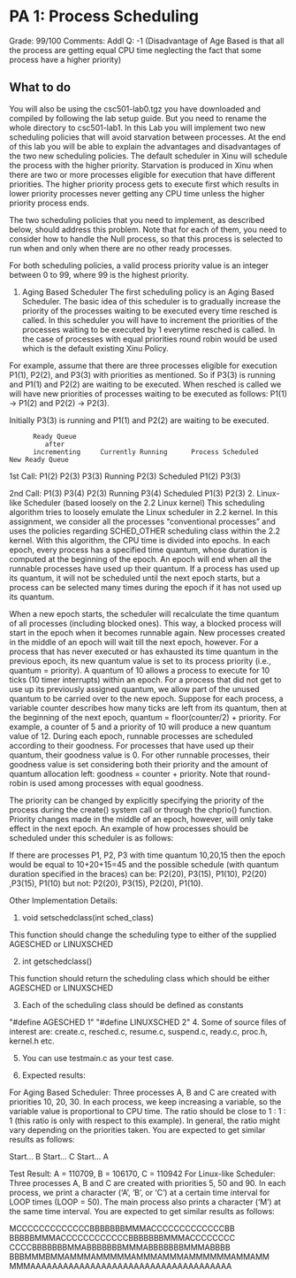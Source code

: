 # PA 1: Process Scheduling

Grade: 99/100
Comments: Addl Q: -1 (Disadvantage of Age Based is that all the process are getting equal CPU time neglecting the fact that some process have a higher priority)

## What to do
You will also be using the csc501-lab0.tgz you have downloaded and compiled by following the lab setup guide. But you need to rename the whole directory to csc501-lab1. In this Lab you will implement two new scheduling policies that will avoid starvation between processes. At the end of this lab you will be able to explain the advantages and disadvantages of the two new scheduling policies. The default scheduler in Xinu will schedule the process with the higher priority. Starvation is produced in Xinu when there are two or more processes eligible for execution that have different priorities. The higher priority process gets to execute first which results in lower priority processes never getting any CPU time unless the higher priority process ends. 

The two scheduling policies that you need to implement, as described below, should address this problem. Note that for each of them, you need to consider how to handle the Null process, so that this process is selected to run when and only when there are no other ready processes.

For both scheduling policies, a valid process priority value is an integer between 0 to 99, where 99 is the highest priority.

1. Aging Based Scheduler
The first scheduling policy is an Aging Based Scheduler. The basic idea of this scheduler is to gradually increase the priority of the processes waiting to be executed every time resched is called. In this scheduler you will have to increment the priorities of the processes waiting to be executed by 1 everytime resched is called. In the case of processes with equal priorities round robin would be used which is the default existing Xinu Policy.    

For example, assume that there are three processes eligible for execution P1(1), P2(2), and P3(3) with priorities as mentioned. So if P3(3) is running and  P1(1) and P2(2) are waiting to be executed. When resched is called we will have new priorities of processes waiting to be executed as follows: P1(1) -> P1(2) and P2(2) -> P2(3).

Initially P3(3) is running and P1(1) and P2(2) are waiting to be executed. 

          Ready Queue            
             after                                   
          incrementing     Currently Running      Process Scheduled      New Ready Queue 
1st Call: P1(2) P2(3)      P3(3) Running          P2(3) Scheduled        P1(2) P3(3)

2nd Call: P1(3) P3(4)      P2(3) Running          P3(4) Scheduled        P1(3) P2(3)
2. Linux-like Scheduler (based loosely on the 2.2 Linux kernel)
This scheduling algorithm tries to loosely emulate the Linux scheduler in 2.2 kernel. In this assignment, we consider all the processes “conventional processes” and uses the policies regarding SCHED_OTHER scheduling class within the 2.2 kernel. With this algorithm, the CPU time is divided into epochs. In each epoch, every process has a specified time quantum, whose duration is computed at the beginning of the epoch. An epoch will end when all the runnable processes have used up their quantum. If a process has used up its quantum, it will not be scheduled until the next epoch starts, but a process can be selected many times during the epoch if it has not used up its quantum.

When a new epoch starts, the scheduler will recalculate the time quantum of all processes (including blocked ones). This way, a blocked process will start in the epoch when it becomes runnable again. New processes created in the middle of an epoch will wait till the next epoch, however. For a process that has never executed or has exhausted its time quantum in the previous epoch, its new quantum value is set to its process priority (i.e., quantum = priority). A quantum of 10 allows a process to execute for 10 ticks (10 timer interrupts) within an epoch. For a process that did not get to use up its previously assigned quantum, we allow part of the unused quantum to be carried over to the new epoch. Suppose for each process, a variable counter describes how many ticks are left from its quantum, then at the beginning of the next epoch, quantum = floor(counter/2) + priority. For example, a counter of 5 and a priority of 10 will produce a new quantum value of 12. During each epoch, runnable processes are scheduled according to their goodness. For processes that have used up their quantum, their goodness value is 0. For other runnable processes, their goodness value is set considering both their priority and the amount of quantum allocation left: goodness = counter + priority. Note that round-robin is used among processes with equal goodness.

The priority can be changed by explicitly specifying the priority of the process during the create() system call or through the chprio() function. Priority changes made in the middle of an epoch, however, will only take effect in the next epoch. An example of how processes should be scheduled under this scheduler is as follows:

If there are processes P1, P2, P3 with time quantum 10,20,15 then the epoch would be equal to 10+20+15=45 and the possible schedule (with quantum duration specified in the braces) can be: P2(20), P3(15), P1(10), P2(20) ,P3(15), P1(10) but not: P2(20), P3(15), P2(20), P1(10).

Other Implementation Details:
1. void setschedclass(int sched_class)

This function should change the scheduling type to either of the supplied AGESCHED or LINUXSCHED

2. int getschedclass()

This function should return the scheduling class which should be either AGESCHED or LINUXSCHED

3. Each of the scheduling class should be defined as constants

"#define AGESCHED 1"
"#define LINUXSCHED 2"
4. Some of source files of interest are: create.c, resched.c, resume.c, suspend.c, ready.c, proc.h, kernel.h etc.

5. You can use testmain.c as your test case.

6. Expected results:

For Aging Based Scheduler: Three processes A, B and C are created with priorities 10, 20, 30. In each process, we keep increasing a variable, so the variable value is proportional to CPU time. The ratio should be close to 1 : 1 : 1 (this ratio is only with respect to this example). In general, the ratio might vary depending on the priorities taken. You are expected to get similar results as follows:

Start... B
Start... C
Start... A

Test Result: A = 110709, B = 106170, C = 110942
For Linux-like Scheduler: Three processes A, B and C are created with priorities 5, 50 and 90. In each process, we print a character (‘A’, ‘B’, or ‘C’) at a certain time interval for LOOP times (LOOP = 50). The main process also prints a character (‘M’) at the same time interval. You are expected to get similar results as follows:

MCCCCCCCCCCCCCBBBBBBBMMMACCCCCCCCCCCCCBB 
BBBBBMMMACCCCCCCCCCCCBBBBBBBMMMACCCCCCCC 
CCCCBBBBBBBMMABBBBBBBMMMABBBBBBBMMMABBBB 
BBBMMMBMMAMMMAMMMMMAMMMAMMMAMMMMMMAMMAMM 
MMMAAAAAAAAAAAAAAAAAAAAAAAAAAAAAAAAAAAAA
